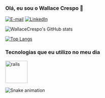 ### Olá, eu sou o Wallace Crespo 🚀

[![E-mail](https://img.shields.io/badge/Microsoft_Outlook-0078D4?style=for-the-badge&logo=microsoft-outlook&logoColor=white)](wallace123wal@hotmail.com)
[![LinkedIn](https://img.shields.io/badge/LinkedIn-0077B5?style=for-the-badge&logo=linkedin&logoColor=white)](https://www.linkedin.com/in/wallace-crespo-299065191/)

![WallaceCrespo's GitHub stats](https://github-readme-stats.vercel.app/api?username=WallaceCrespo&show_icons=true&theme=midnight-purple )

[![Top Langs](https://github-readme-stats.vercel.app/api/top-langs/?username=WallaceCrespo&layout=compact&langs_count=16&theme=midnight-purple)](https://github.com/anuraghazra/github-readme-stats)

### Tecnologias que eu utilizo no meu dia
<img src="https://cdn.jsdelivr.net/gh/devicons/devicon/icons/java/java-original-wordmark.svg" alt="rails" width="70" heigth="70" style="max-width:100%;"></img>
          
![Snake animation](https://github.com/WallaceCrespo/WallaceCrespo/blob/output/github-contribution-grid-snake.svg)


          
